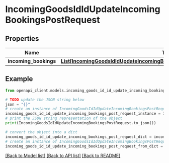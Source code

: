 # IncomingGoodsIdIdUpdateIncomingBookingsPostRequest


## Properties

Name | Type | Description | Notes
------------ | ------------- | ------------- | -------------
**incoming_bookings** | [**List[IncomingGoodsIdIdUpdateIncomingBookingsPostRequestIncomingBookingsInner]**](IncomingGoodsIdIdUpdateIncomingBookingsPostRequestIncomingBookingsInner.md) |  | 

## Example

```python
from openapi_client.models.incoming_goods_id_id_update_incoming_bookings_post_request import IncomingGoodsIdIdUpdateIncomingBookingsPostRequest

# TODO update the JSON string below
json = "{}"
# create an instance of IncomingGoodsIdIdUpdateIncomingBookingsPostRequest from a JSON string
incoming_goods_id_id_update_incoming_bookings_post_request_instance = IncomingGoodsIdIdUpdateIncomingBookingsPostRequest.from_json(json)
# print the JSON string representation of the object
print(IncomingGoodsIdIdUpdateIncomingBookingsPostRequest.to_json())

# convert the object into a dict
incoming_goods_id_id_update_incoming_bookings_post_request_dict = incoming_goods_id_id_update_incoming_bookings_post_request_instance.to_dict()
# create an instance of IncomingGoodsIdIdUpdateIncomingBookingsPostRequest from a dict
incoming_goods_id_id_update_incoming_bookings_post_request_from_dict = IncomingGoodsIdIdUpdateIncomingBookingsPostRequest.from_dict(incoming_goods_id_id_update_incoming_bookings_post_request_dict)
```
[[Back to Model list]](../README.md#documentation-for-models) [[Back to API list]](../README.md#documentation-for-api-endpoints) [[Back to README]](../README.md)


